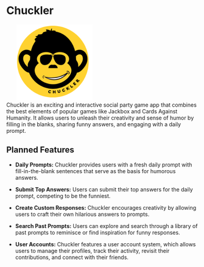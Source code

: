 # Chuckler
<div align="center" style="max-width: 50%;">
  <img src="https://github.com/Devamp/chuckler/blob/main/chuckler-logo.png" alt="Project Logo" width='200' height='200'>
</div>
Chuckler is an exciting and interactive social party game app that combines the best elements of popular games like Jackbox and Cards Against Humanity. It allows users to unleash their creativity and sense of humor by filling in the blanks, sharing funny answers, and engaging with a daily prompt.

## Planned Features

- **Daily Prompts:** Chuckler provides users with a fresh daily prompt with fill-in-the-blank sentences that serve as the basis for humorous answers.

- **Submit Top Answers:** Users can submit their top answers for the daily prompt, competing to be the funniest.

- **Create Custom Responses:** Chuckler encourages creativity by allowing users to craft their own hilarious answers to prompts.

- **Search Past Prompts:** Users can explore and search through a library of past prompts to reminisce or find inspiration for funny responses.

- **User Accounts:** Chuckler features a user account system, which allows users to manage their profiles, track their activity, revisit their contributions, and connect with their friends.
